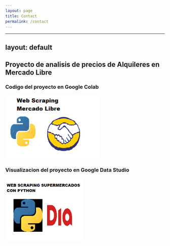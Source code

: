 ```yaml
---
layout: page
title: Contact
permalink: /contact
---
```

---
layout: default
---

<section>
  <h2> Proyecto de analisis de precios de Alquileres en Mercado Libre </h2>
  
  <div class="project">
    <h3>Codigo del proyecto en Google Colab </h3>
  <a href='https://colab.research.google.com/drive/14DYZGruOPZ-FESxKW509apNLmyGnK9vW?usp=sharing'> <img src="images/web scraping mercado libre.png" alt="Codigo en colab" widh='300' height='200'/> </a>
  </div>
  
  <div class="project">
    <h3>Visualizacion del proyecto en Google Data Studio </h3>
  <a href="https://datastudio.google.com/reporting/3dfe07a9-80f3-4c31-a878-4401837251e9"> <img src="images/web scraping  supermercado.png" alt="Visualizacion en Data Studio" widh='300' height='200'/> </a>
  </div>

</section>
